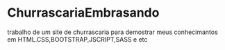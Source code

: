 # ChurrascariaEmbrasando
 trabalho de um site de churrascaria para demostrar meus conhecimantos em HTML.CSS,BOOTSTRAP,JSCRIPT,SASS e etc

